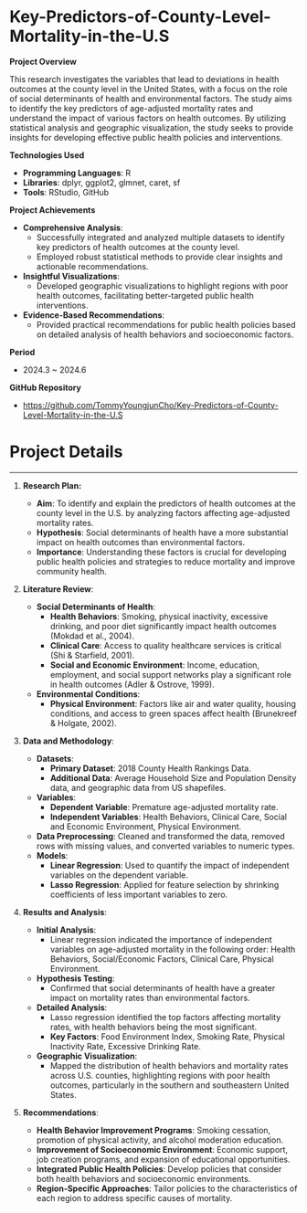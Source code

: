 # Key-Predictors-of-County-Level-Mortality-in-the-U.S

**Project Overview**

This research investigates the variables that lead to deviations in health outcomes at the county level in the United States, with a focus on the role of social determinants of health and environmental factors. The study aims to identify the key predictors of age-adjusted mortality rates and understand the impact of various factors on health outcomes. By utilizing statistical analysis and geographic visualization, the study seeks to provide insights for developing effective public health policies and interventions.

**Technologies Used**

- **Programming Languages**: R
- **Libraries**: dplyr, ggplot2, glmnet, caret, sf
- **Tools**: RStudio, GitHub

**Project Achievements**

- **Comprehensive Analysis**:
    - Successfully integrated and analyzed multiple datasets to identify key predictors of health outcomes at the county level.
    - Employed robust statistical methods to provide clear insights and actionable recommendations.
- **Insightful Visualizations**:
    - Developed geographic visualizations to highlight regions with poor health outcomes, facilitating better-targeted public health interventions.
- **Evidence-Based Recommendations**:
    - Provided practical recommendations for public health policies based on detailed analysis of health behaviors and socioeconomic factors.

**Period**

- 2024.3 ~ 2024.6

**GitHub Repository**

- https://github.com/TommyYoungjunCho/Key-Predictors-of-County-Level-Mortality-in-the-U.S

# Project Details

---

1. **Research Plan:**
    - **Aim**: To identify and explain the predictors of health outcomes at the county level in the U.S. by analyzing factors affecting age-adjusted mortality rates.
    - **Hypothesis**: Social determinants of health have a more substantial impact on health outcomes than environmental factors.
    - **Importance**: Understanding these factors is crucial for developing public health policies and strategies to reduce mortality and improve community health.
    
2. **Literature Review**:
    - **Social Determinants of Health**:
        - **Health Behaviors**: Smoking, physical inactivity, excessive drinking, and poor diet significantly impact health outcomes (Mokdad et al., 2004).
        - **Clinical Care**: Access to quality healthcare services is critical (Shi & Starfield, 2001).
        - **Social and Economic Environment**: Income, education, employment, and social support networks play a significant role in health outcomes (Adler & Ostrove, 1999).
    - **Environmental Conditions**:
        - **Physical Environment**: Factors like air and water quality, housing conditions, and access to green spaces affect health (Brunekreef & Holgate, 2002).
    
3. **Data and Methodology**:
    - **Datasets**:
        - **Primary Dataset**: 2018 County Health Rankings Data.
        - **Additional Data**: Average Household Size and Population Density data, and geographic data from US shapefiles.
    - **Variables**:
        - **Dependent Variable**: Premature age-adjusted mortality rate.
        - **Independent Variables**: Health Behaviors, Clinical Care, Social and Economic Environment, Physical Environment.
    - **Data Preprocessing**: Cleaned and transformed the data, removed rows with missing values, and converted variables to numeric types.
    - **Models**:
        - **Linear Regression**: Used to quantify the impact of independent variables on the dependent variable.
        - **Lasso Regression**: Applied for feature selection by shrinking coefficients of less important variables to zero.
    
4. **Results and Analysis**:
    - **Initial Analysis**:
        - Linear regression indicated the importance of independent variables on age-adjusted mortality in the following order: Health Behaviors, Social/Economic Factors, Clinical Care, Physical Environment.
    - **Hypothesis Testing**:
        - Confirmed that social determinants of health have a greater impact on mortality rates than environmental factors.
    - **Detailed Analysis**:
        - Lasso regression identified the top factors affecting mortality rates, with health behaviors being the most significant.
        - **Key Factors**: Food Environment Index, Smoking Rate, Physical Inactivity Rate, Excessive Drinking Rate.
    - **Geographic Visualization**:
        - Mapped the distribution of health behaviors and mortality rates across U.S. counties, highlighting regions with poor health outcomes, particularly in the southern and southeastern United States.
    
5. **Recommendations**:
    - **Health Behavior Improvement Programs**: Smoking cessation, promotion of physical activity, and alcohol moderation education.
    - **Improvement of Socioeconomic Environment**: Economic support, job creation programs, and expansion of educational opportunities.
    - **Integrated Public Health Policies**: Develop policies that consider both health behaviors and socioeconomic environments.
    - **Region-Specific Approaches**: Tailor policies to the characteristics of each region to address specific causes of mortality.
